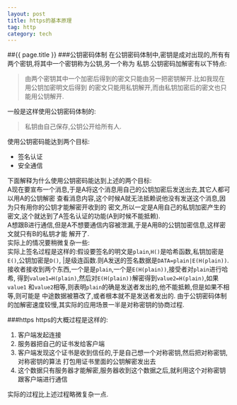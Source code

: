 ```yaml
---
layout: post
title: https的基本原理
tag: http
category: tech
---
```

##{{ page.title }}
###公钥密码体制
在公钥密码体制中,密钥是成对出现的,所有有两个密钥,将其中一个密钥称为公钥,另一个称为
私钥.公钥密码加解密有以下特点:
> 由两个密钥其中一个加密后得到的密文只能由另一把密钥解开.比如我现在用公钥加密明文后得到
的密文只能用私钥解开,而由私钥加密后的密文也只能用公钥解开.

一般是这样使用公钥密码体制的:
> 私钥由自己保存,公钥公开给所有人.

使用公钥密码能达到两个目标:
* 签名认证
* 安全通信

下面解释为什么使用公钥密码能达到上述的两个目标:<br/>
A现在要宣布一个消息,于是A将这个消息用自己的公钥加密后发送出去,其它人都可以用A的公钥解密
查看消息内容,这个时候A就无法抵赖说他没有发送这个消息,因为只有用你的公钥才能解密开收到的
密文,所以一定是A用自己的私钥加密产生的密文,这个就达到了A签名认证的功能(A到时候不能抵赖).
<br/>
A想跟B进行通信,但是A不想要通信内容被泄漏,于是A用B的公钥加密信息,这样密文就只有B的私钥才能
解开了.<br/>
实际上的情况要稍微复杂一些:<br/>
实际上签名过程是这样的:假设要签名的明文是`plain`,`H()`是哈希函数,私钥加密是`E()`,公钥加密是`D()`,
|是级连函数.则A发送的签名数据是`DATA=plain|E(H(plain))`.
接收者接收到两个东西,一个是是`plain`,一个是`E(H(plain))`,接受者对`plain`进行哈希,
得到`value1=H(plain)`,然后对`E(H(plain))`解密得到`value2=H(plain)`,如果`value1`
和`value2`相等,则表明`plain`的确是发送者发出的,他不能抵赖,但是如果不相等,则可能是
中途数据被篡改了,或者根本就不是发送者发出的.
由于公钥密码体制的加解密速度较慢,其实际的应用场景一半是对称密钥的协商过程.

###https
https的大概过程是这样的:<br/>
1. 客户端发起连接
2. 服务器把自己的证书发给客户端
3. 客户端发现这个证书是收到信任的,于是自己想一个对称密钥,然后把对称密钥,对称密钥的算法
打包用证书里面的公钥解密发出去
4. 这个数据只有服务器才能解密,服务器收到这个数据之后,就利用这个对称密钥跟客户端进行通信

实际的过程比上述过程略微复杂一点.
